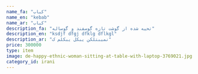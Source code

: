 ```yaml
---
name_fa: "کباب"
name_en: "kebab"
name_ar: "کباب"
description_fa: "تحیه شده از گوشت تازه گوسفند و گوساله"
description_en: "ksdjf dfgj dfklg dflkgl"
description_ar: "نمیبتلکن یبکل یبکلم ک"
price: 300000
type: item
image: de-happy-ethnic-woman-sitting-at-table-with-laptop-3769021.jpg
category_id: irani
---
```


